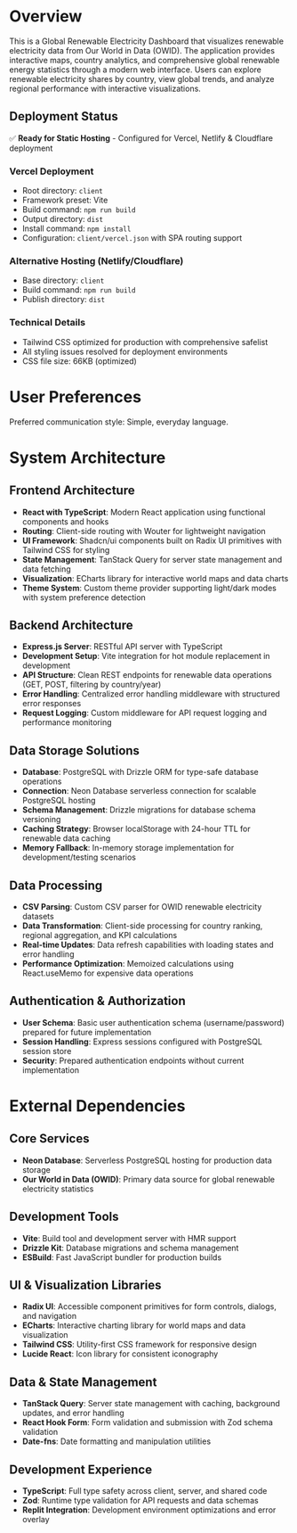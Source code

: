 # Overview

This is a Global Renewable Electricity Dashboard that visualizes renewable electricity data from Our World in Data (OWID). The application provides interactive maps, country analytics, and comprehensive global renewable energy statistics through a modern web interface. Users can explore renewable electricity shares by country, view global trends, and analyze regional performance with interactive visualizations.

## Deployment Status
✅ **Ready for Static Hosting** - Configured for Vercel, Netlify & Cloudflare deployment

### Vercel Deployment
- Root directory: `client`
- Framework preset: Vite
- Build command: `npm run build`
- Output directory: `dist`
- Install command: `npm install`
- Configuration: `client/vercel.json` with SPA routing support

### Alternative Hosting (Netlify/Cloudflare)
- Base directory: `client`
- Build command: `npm run build`
- Publish directory: `dist`

### Technical Details
- Tailwind CSS optimized for production with comprehensive safelist
- All styling issues resolved for deployment environments
- CSS file size: 66KB (optimized)

# User Preferences

Preferred communication style: Simple, everyday language.

# System Architecture

## Frontend Architecture
- **React with TypeScript**: Modern React application using functional components and hooks
- **Routing**: Client-side routing with Wouter for lightweight navigation
- **UI Framework**: Shadcn/ui components built on Radix UI primitives with Tailwind CSS for styling
- **State Management**: TanStack Query for server state management and data fetching
- **Visualization**: ECharts library for interactive world maps and data charts
- **Theme System**: Custom theme provider supporting light/dark modes with system preference detection

## Backend Architecture
- **Express.js Server**: RESTful API server with TypeScript
- **Development Setup**: Vite integration for hot module replacement in development
- **API Structure**: Clean REST endpoints for renewable data operations (GET, POST, filtering by country/year)
- **Error Handling**: Centralized error handling middleware with structured error responses
- **Request Logging**: Custom middleware for API request logging and performance monitoring

## Data Storage Solutions
- **Database**: PostgreSQL with Drizzle ORM for type-safe database operations
- **Connection**: Neon Database serverless connection for scalable PostgreSQL hosting
- **Schema Management**: Drizzle migrations for database schema versioning
- **Caching Strategy**: Browser localStorage with 24-hour TTL for renewable data caching
- **Memory Fallback**: In-memory storage implementation for development/testing scenarios

## Data Processing
- **CSV Parsing**: Custom CSV parser for OWID renewable electricity datasets
- **Data Transformation**: Client-side processing for country ranking, regional aggregation, and KPI calculations
- **Real-time Updates**: Data refresh capabilities with loading states and error handling
- **Performance Optimization**: Memoized calculations using React.useMemo for expensive data operations

## Authentication & Authorization
- **User Schema**: Basic user authentication schema (username/password) prepared for future implementation
- **Session Handling**: Express sessions configured with PostgreSQL session store
- **Security**: Prepared authentication endpoints without current implementation

# External Dependencies

## Core Services
- **Neon Database**: Serverless PostgreSQL hosting for production data storage
- **Our World in Data (OWID)**: Primary data source for global renewable electricity statistics

## Development Tools
- **Vite**: Build tool and development server with HMR support
- **Drizzle Kit**: Database migrations and schema management
- **ESBuild**: Fast JavaScript bundler for production builds

## UI & Visualization Libraries
- **Radix UI**: Accessible component primitives for form controls, dialogs, and navigation
- **ECharts**: Interactive charting library for world maps and data visualization
- **Tailwind CSS**: Utility-first CSS framework for responsive design
- **Lucide React**: Icon library for consistent iconography

## Data & State Management
- **TanStack Query**: Server state management with caching, background updates, and error handling
- **React Hook Form**: Form validation and submission with Zod schema validation
- **Date-fns**: Date formatting and manipulation utilities

## Development Experience
- **TypeScript**: Full type safety across client, server, and shared code
- **Zod**: Runtime type validation for API requests and data schemas
- **Replit Integration**: Development environment optimizations and error overlay